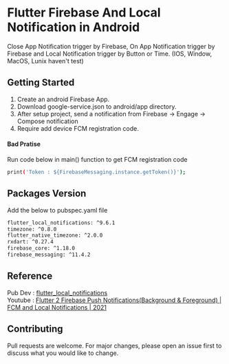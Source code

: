 # Flutter Firebase And Local Notification in Android

Close App Notification trigger by Firebase, On App Notification trigger by Firebase and Local Notification trigger by Button or Time. (IOS, Window, MacOS, Lunix haven't test)

## Getting Started

1. Create an android Firebase App.
2. Download google-service.json to android/app directory.
3. After setup project, send a notification from Firebase -> Engage -> Compose notification
4. Require add device FCM registration code.

#### Bad Pratise
Run code below in main() function to get FCM registration code
```bash
print('Token : ${FirebaseMessaging.instance.getToken()}');
```

## Packages Version

Add the below to pubspec.yaml file

```bash
flutter_local_notifications: ^9.6.1
timezone: ^0.8.0
flutter_native_timezone: ^2.0.0
rxdart: ^0.27.4
firebase_core: ^1.18.0
firebase_messaging: ^11.4.2
```

## Reference
Pub Dev : [flutter_local_notifications](https://pub.dev/packages/flutter_local_notifications)\
Youtube : [Flutter 2 Firebase Push Notifications(Background & Foreground) | FCM and Local Notifications | 2021](https://www.youtube.com/watch?v=pVUIU_nq8MU&t=579s)


## Contributing

Pull requests are welcome. For major changes, please open an issue first to discuss what you would like to change.